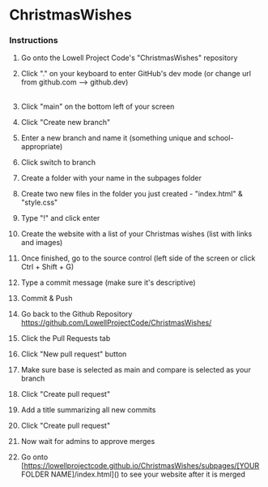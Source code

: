 # ChristmasWishes

### Instructions

1. Go onto the Lowell Project Code's "ChristmasWishes" repository
2. Click "." on your keyboard to enter GitHub's dev mode (or change url from github.com -->  github.dev)<br /><br />

3. Click "main" on the bottom left of your screen
4. Click "Create new branch"
5. Enter a new branch and name it (something unique and school-appropriate)
6. Click switch to branch

7. Create a folder with your name in the subpages folder
8. Create two new files in the folder you just created - "index.html" & "style.css"
9. Type "!" and click enter
10. Create the website with a list of your Christmas wishes (list with links and images)

11. Once finished, go to the source control (left side of the screen or click Ctrl + Shift + G)
12. Type a commit message (make sure it's descriptive)
13. Commit & Push

14. Go back to the Github Repository https://github.com/LowellProjectCode/ChristmasWishes/
15. Click the Pull Requests tab
16. Click "New pull request" button
17. Make sure base is selected as main and compare is selected as your branch
18. Click "Create pull request"
19. Add a title summarizing all new commits
20. Click "Create pull request"

21. Now wait for admins to approve merges

22. Go onto [https://lowellprojectcode.github.io/ChristmasWishes/subpages/[YOUR FOLDER NAME]/index.html]() to see your website after it is merged
